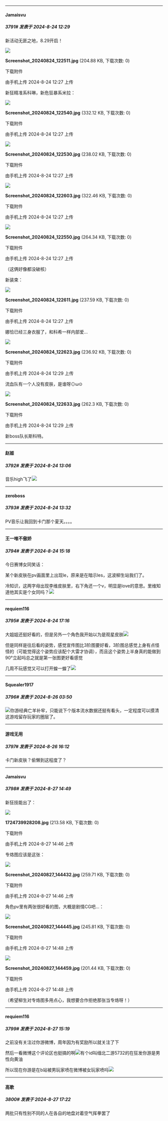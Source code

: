 ﻿
*****

####  Jamaisvu  
##### 3791#       发表于 2024-8-24 12:29

新活动无匪之地，8.29开启！

<img src="https://img.saraba1st.com/forum/202408/24/122710sv2izp7v522lbsll.jpg" referrerpolicy="no-referrer">

<strong>Screenshot_20240824_122511.jpg</strong> (204.88 KB, 下载次数: 0)

下载附件

由手机上传
2024-8-24 12:27 上传

新狂精准系科琳，新危狂暴系米拉：

<img src="https://img.saraba1st.com/forum/202408/24/122744ry46a3z0v36z74c4.jpg" referrerpolicy="no-referrer">

<strong>Screenshot_20240824_122540.jpg</strong> (332.12 KB, 下载次数: 0)

下载附件

由手机上传
2024-8-24 12:27 上传

<img src="https://img.saraba1st.com/forum/202408/24/122744nrvxx5pzxiibiizx.jpg" referrerpolicy="no-referrer">

<strong>Screenshot_20240824_122530.jpg</strong> (238.02 KB, 下载次数: 0)

下载附件

由手机上传
2024-8-24 12:27 上传

<img src="https://img.saraba1st.com/forum/202408/24/122745nuzlluzp6d90f6p0.jpg" referrerpolicy="no-referrer">

<strong>Screenshot_20240824_122603.jpg</strong> (322.46 KB, 下载次数: 0)

下载附件

由手机上传
2024-8-24 12:27 上传

<img src="https://img.saraba1st.com/forum/202408/24/122745febmlhhhj4p5mgqj.jpg" referrerpolicy="no-referrer">

<strong>Screenshot_20240824_122550.jpg</strong> (264.34 KB, 下载次数: 0)

下载附件

由手机上传
2024-8-24 12:27 上传

（这俩好像都没破核）

新装束：

<img src="https://img.saraba1st.com/forum/202408/24/122758a9t9344tzs7t4w1f.jpg" referrerpolicy="no-referrer">

<strong>Screenshot_20240824_122611.jpg</strong> (237.59 KB, 下载次数: 0)

下载附件

由手机上传
2024-8-24 12:27 上传

娜恰已经三身衣服了，和科希一样内部爱...

<img src="https://img.saraba1st.com/forum/202408/24/122903t18frz0zc1tmpmz1.jpg" referrerpolicy="no-referrer">

<strong>Screenshot_20240824_122623.jpg</strong> (236.92 KB, 下载次数: 0)

下载附件

由手机上传
2024-8-24 12:29 上传

流血队有一个人没有皮肤，是谁呀⊙ω⊙

<img src="https://img.saraba1st.com/forum/202408/24/122924vys014ksxk0v6kym.jpg" referrerpolicy="no-referrer">

<strong>Screenshot_20240824_122633.jpg</strong> (262.3 KB, 下载次数: 0)

下载附件

由手机上传
2024-8-24 12:29 上传

新boss队长斯科特。


*****

####  赵姬  
##### 3792#       发表于 2024-8-24 13:06

音乐high飞了<img src="https://static.saraba1st.com/image/smiley/face2017/077.png" referrerpolicy="no-referrer">


*****

####  zeroboss  
##### 3793#       发表于 2024-8-24 13:32

PV音乐让我回到卡门那个夏天。。。。


*****

####  王一唯不傲娇  
##### 3794#       发表于 2024-8-24 15:18

今日赛博女同笑话：

某个新皮肤在pv画面里上出现le，原来是在暗示les，这波柳生站我们了。

冷知识，这两字母出现李维皮肤里，右下角还一个v，明显是love的意思。里维知道他其实是个女同吗？<img src="https://static.saraba1st.com/image/smiley/face2017/067.png" referrerpolicy="no-referrer">


*****

####  requiem116  
##### 3795#       发表于 2024-8-24 17:16

大姐姐还挺好看的，但是另外一个角色我开始以为是观星皮肤<img src="https://static.saraba1st.com/image/smiley/face2017/152.png" referrerpolicy="no-referrer">

但是同样是往后看的姿势，感觉宣传图比3阶图要好看，3阶图总感觉上身有点怪怪的（可能觉得这个姿势应该配个大雷才协调），而且这个姿势上半身真的能做到90°立起吗总之就是第一张图更好看感觉

几周不玩感觉又可以打开蝗一蝗了<img src="https://static.saraba1st.com/image/smiley/face2017/018.png" referrerpolicy="no-referrer">


*****

####  Squealer1917  
##### 3796#       发表于 2024-8-26 03:50

<img src="https://static.saraba1st.com/image/smiley/face2017/067.png" referrerpolicy="no-referrer">你游经典亡羊补牢，只能说下个版本流水数据还挺有看头，一定程度可以摸清这游戏留存玩家的圈层了。


*****

####  游戏无用  
##### 3797#       发表于 2024-8-26 16:12

卡门新皮肤？偷懒到这程度了？


*****

####  Jamaisvu  
##### 3798#       发表于 2024-8-27 14:49

新狂技能出了：

<img src="https://img.saraba1st.com/forum/202408/27/144621zhryj9q4hbzu101k.jpg" referrerpolicy="no-referrer">

<strong>1724739928208.jpg</strong> (213.58 KB, 下载次数: 0)

下载附件

由手机上传
2024-8-27 14:46 上传

专烙图应该是这张：

<img src="https://img.saraba1st.com/forum/202408/27/144648ua2g8b51b2n308ss.jpg" referrerpolicy="no-referrer">

<strong>Screenshot_20240827_144432.jpg</strong> (259.71 KB, 下载次数: 0)

下载附件

由手机上传
2024-8-27 14:46 上传

角色pv里有两张很好看的图，大概是剧情CG吧...：

<img src="https://img.saraba1st.com/forum/202408/27/144803gkhjld60iw6ouuoo.jpg" referrerpolicy="no-referrer">

<strong>Screenshot_20240827_144445.jpg</strong> (245.81 KB, 下载次数: 0)

下载附件

由手机上传
2024-8-27 14:48 上传

<img src="https://img.saraba1st.com/forum/202408/27/144804qbcu11c1u33wuv12.jpg" referrerpolicy="no-referrer">

<strong>Screenshot_20240827_144459.jpg</strong> (201.44 KB, 下载次数: 0)

下载附件

由手机上传
2024-8-27 14:48 上传

（希望柳生对专烙图多用点心，我想要合作拒绝那张当专烙呀！）


*****

####  requiem116  
##### 3799#       发表于 2024-8-27 15:19

之前没有关注过你游微博，周年因为有奖励所以就关注了下

然后一看微博这个评论区也挺搞的啊<img src="https://static.saraba1st.com/image/smiley/face2017/048.png" referrerpolicy="no-referrer">有个id叫缅北二游5732的在狂发你游是男性向黄油

所以现在你游是在b站被男玩家喷在微博被女玩家喷吗<img src="https://static.saraba1st.com/image/smiley/face2017/004.gif" referrerpolicy="no-referrer">


*****

####  高歌  
##### 3800#       发表于 2024-8-27 17:22

两批只有性别不同的人在各自的地盘对着空气挥拳罢了

